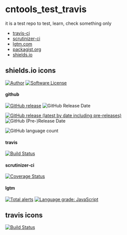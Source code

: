 # cntools_test_travis

it is a test repo to test, learn, check something only

* [travis-ci](https://travis-ci.org)
* [scrutinizer-ci](https://scrutinizer-ci.com)
* [lgtm.com](https://lgtm.com)
* [packagist.org](https://packagist.org)
* [shields.io](https://shields.io)

## shields.io icons

[![Author](http://img.shields.io/badge/author-@cntools-blue.svg?style=flat-square)](https://github.com/cn-tools)
[![Software License](https://img.shields.io/badge/license-MIT-brightgreen.svg?style=flat-square)](LICENSE)

#### github

[![GitHub release](https://img.shields.io/github/release/cn-tools/cntools_test_travis.svg?maxAge=2592000&style=flat-square)](https://github.com/cn-tools/cntools_test_travis/releases)
![GitHub Release Date](https://img.shields.io/github/release-date/cn-tools/cntools_test_travis)

[![GitHub release (latest by date including pre-releases)](https://img.shields.io/github/release/cn-tools/cntools_test_travis.svg?include_prereleases&maxAge=2592000&style=flat-square)](https://github.com/cn-tools/cntools_test_travis/releases)
![GitHub (Pre-)Release Date](https://img.shields.io/github/release-date-pre/cn-tools/cntools_test_travis)

![GitHub language count](https://img.shields.io/github/languages/count/cn-tools/cntools_test_travis)

#### travis

[![Build Status](https://img.shields.io/travis/cn-tools/cntools_test_travis/master.svg?style=flat-square)](https://travis-ci.org/cn-tools/cntools_test_travis)

#### scrutinizer-ci

[![Coverage Status](https://img.shields.io/scrutinizer/coverage/g/cn-tools/cntools_test_travis.svg?style=flat-square)](https://scrutinizer-ci.com/g/cn-tools/cntools_test_travis/code-structure)

#### lgtm

[![Total alerts](https://img.shields.io/lgtm/alerts/g/cn-tools/cntools_test_travis.svg?logo=lgtm&logoWidth=18)](https://lgtm.com/projects/g/cn-tools/cntools_test_travis/alerts/)
[![Language grade: JavaScript](https://img.shields.io/lgtm/grade/javascript/g/cn-tools/cntools_test_travis.svg?logo=lgtm&logoWidth=18)](https://lgtm.com/projects/g/cn-tools/cntools_test_travis/context:javascript)

## travis icons

[![Build Status](https://travis-ci.org/cn-tools/cntools_test_travis.svg?branch=master)](https://travis-ci.org/cn-tools/cntools_test_travis)
